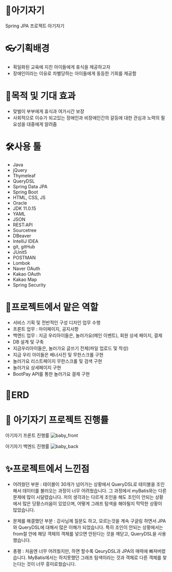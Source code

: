 # 🎃아기자기
Spring JPA 프로젝트 아기자기


# 👓기획배경
- 획일화된 교육에 지친 아이들에게 휴식을 제공하고자
- 장애인이라는 이유로 차별당하는 아이들에게 동등한 기회를 제공함

# 🎉목적 및 기대 효과
- 맞벌이 부부에게 휴식과 여가시간 보장
- 사회적으로 이슈가 되고있는 장애인과 비장애인간의 갈등에 대한 관심과 노력의 필요성을 대중에게 알려줌


# 🛠사용 툴
- Java
- jQuery
- Thymeleaf
- QueryDSL
- Spring Data JPA
- Spring Boot
- HTML, CSS, JS
- Oracle
- JDK 11.0.15
- YAML
- JSON
- REST:API
- Sourcetree
- DBeaver
- IntelliJ IDEA
- git, gitHub
- JUnit5
- POSTMAN
- Lombok
- Naver OAuth
- Kakao OAuth
- Kakao Map
- Spring Security

# 💪프로젝트에서 맡은 역할 
- 서비스 기획 및 전반적인 구성 디자인 업무 수행
- 프론트 업무 : 마이페이지, 공지사항
- 백엔드 업무 : 지금 우리아이들은, 놀러가요(메인 이벤트), 회원 상세 페이지, 결제
- DB 설계 및 구축 
- 지금우리아이들은, 놀러가요 글쓰기 전체(파일 업로드 및 작성)
- 지금 우리 아이들은 배너사진 및 무한스크롤 구현
- 놀러가요 리스트페이지 무한스크롤 및 검색 구현
- 놀러가요 상세페이지 구현
- BootPay API를 통한 놀러가요 결제 구현

# 🎈ERD



# 📅 아기자기 프로젝트 진행률
아기자기 프론트 진행률
![baby_front](https://github.com/dev-Adward/baby-baby/assets/122762326/f5f210a4-60ba-4e35-b5cd-7cf9a07c71ea)

아기자기 백엔드 진행률
![baby_back](https://github.com/dev-Adward/baby-baby/assets/122762326/46e8c673-c48f-43f4-bfe9-4d07b4608238)



# ✨프로젝트에서 느낀점
- 어려웠던 부분 
 : 테이블이 30개가 넘어가는 상황에서 QueryDSL로 테이블을 조인해서 데이터를 불러오는 과정이 너무 어려웠습니다.
그 과정에서 myBatis와는 다른 문제에 많이 시달렸습니다. 저의 생각과는 다르게 조인을 해도 조인이 안되는 상황에서 많은 당황스러움이 있었으며,
어떻게 그래프 탐색을 해야될지 막막한 상황이 많았습니다.

- 문제를 해결했던 부분
 : 강사님께 질문도 하고, 모르는것을 계속 구글링 하면서 JPA와 QueryDSL에 대해서 많은 이해가 되었습니다. 
특히 조인이 안되는 상황에서는 from절 안에 해당 객체의 객체를 넣으면 안된다는 것을 깨닫고, QueryDSL을 사용했습니다.

- 총평 
: 처음엔 너무 어려웠지만, 하면 할수록 QeuryDSL과 JPA의 매력에 빠져버렸습니다. 
MyBatis에서는 하지못했던 그래프 탐색이라는 것과 객체로 다른 객체를 찾는다는 것이 너무 흥미로웠습니다.
